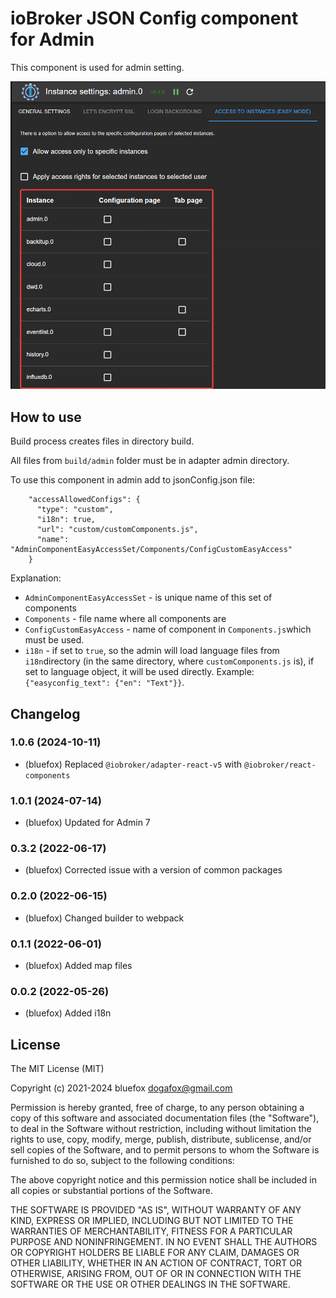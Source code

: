 # ioBroker JSON Config component for Admin
This component is used for admin setting.

![Component](img/component.png)

## How to use
Build process creates files in directory build.

All files from `build/admin` folder must be in adapter admin directory. 

To use this component in admin add to jsonConfig.json file:
```
    "accessAllowedConfigs": {
      "type": "custom",
      "i18n": true,
      "url": "custom/customComponents.js",
      "name": "AdminComponentEasyAccessSet/Components/ConfigCustomEasyAccess"
    }
```

Explanation: 
- `AdminComponentEasyAccessSet` - is unique name of this set of components
- `Components` - file name where all components are
- `ConfigCustomEasyAccess` - name of component in `Components.js`which must be used.
- `i18n` - if set to `true`, so the admin will load language files from `i18n`directory (in the same directory, where `customComponents.js` is), if set to language object, it will be used directly. Example: `{"easyconfig_text": {"en": "Text"}}`.

<!--
	### **WORK IN PROGRESS**
-->
## Changelog
### 1.0.6 (2024-10-11)
* (bluefox) Replaced `@iobroker/adapter-react-v5` with `@iobroker/react-components`

### 1.0.1 (2024-07-14)
* (bluefox) Updated for Admin 7

### 0.3.2 (2022-06-17)
* (bluefox) Corrected issue with a version of common packages

### 0.2.0 (2022-06-15)
* (bluefox) Changed builder to webpack

### 0.1.1 (2022-06-01)
* (bluefox) Added map files

### 0.0.2 (2022-05-26)
* (bluefox) Added i18n

## License
The MIT License (MIT)

Copyright (c) 2021-2024 bluefox <dogafox@gmail.com>

Permission is hereby granted, free of charge, to any person obtaining a copy
of this software and associated documentation files (the "Software"), to deal
in the Software without restriction, including without limitation the rights
to use, copy, modify, merge, publish, distribute, sublicense, and/or sell
copies of the Software, and to permit persons to whom the Software is
furnished to do so, subject to the following conditions:

The above copyright notice and this permission notice shall be included in
all copies or substantial portions of the Software.

THE SOFTWARE IS PROVIDED "AS IS", WITHOUT WARRANTY OF ANY KIND, EXPRESS OR
IMPLIED, INCLUDING BUT NOT LIMITED TO THE WARRANTIES OF MERCHANTABILITY,
FITNESS FOR A PARTICULAR PURPOSE AND NONINFRINGEMENT. IN NO EVENT SHALL THE
AUTHORS OR COPYRIGHT HOLDERS BE LIABLE FOR ANY CLAIM, DAMAGES OR OTHER
LIABILITY, WHETHER IN AN ACTION OF CONTRACT, TORT OR OTHERWISE, ARISING FROM,
OUT OF OR IN CONNECTION WITH THE SOFTWARE OR THE USE OR OTHER DEALINGS IN
THE SOFTWARE.
